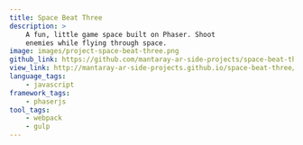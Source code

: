 ```yaml
---
title: Space Beat Three
description: > 
    A fun, little game space built on Phaser. Shoot
    enemies while flying through space.
image: images/project-space-beat-three.png
github_link: https://github.com/mantaray-ar-side-projects/space-beat-three
view_link: http://mantaray-ar-side-projects.github.io/space-beat-three/
language_tags:
    - javascript
framework_tags:
    - phaserjs
tool_tags:
    - webpack
    - gulp
---
```

